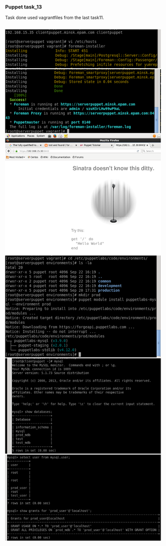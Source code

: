 ### Puppet task_13
Task done used vagrantfiles from the last task11.
##
![](/sources/Screenshot.png)
![](/sources/Screenshot-1.png)
![](/sources/Screenshot-2.png)
![](/sources/Screenshot-3.png)
![](/sources/Screenshot-4.png)
![](/sources/Screenshot-5.png)
